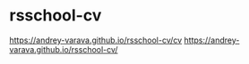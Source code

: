 # rsschool-cv
https://andrey-varava.github.io/rsschool-cv/cv
https://andrey-varava.github.io/rsschool-cv/